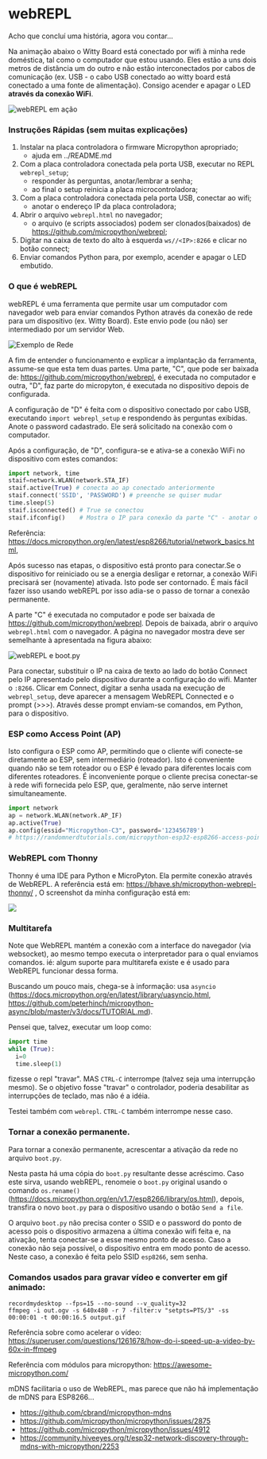 # webREPL

Acho que concluí uma história, agora vou contar...

Na animação abaixo o Witty Board está conectado por wifi à minha rede doméstica, tal como o computador que estou usando. Eles estão a uns dois metros de distância um do outro e não estão interconectados por cabos de comunicação (ex. USB - o cabo USB conectado ao witty board está conectado a uma fonte de alimentação). Consigo acender e apagar o LED **através da conexão WiFi**.

![webREPL em ação](./output.gif)

### Instruções Rápidas (sem muitas explicações)

1. Instalar na placa controladora o firmware Micropython apropriado;
	- ajuda em ../README.md
2. Com a placa controladora conectada pela porta USB, executar no REPL `webrepl_setup`;
	- responder às perguntas, anotar/lembrar a senha;
	- ao final o setup reinicia a placa microcontroladora;
3. Com a placa controladora conectada pela porta USB, conectar ao wifi;
	- anotar o endereço IP da placa controladora;
4. Abrir o arquivo `webrepl.html` no navegador;
	- o arquivo (e scripts associados) podem ser clonados(baixados) de https://github.com/micropython/webrepl;
5. Digitar na caixa de texto do alto à esquerda `ws//<IP>:8266` e clicar no botão connect;
6. Enviar comandos Python para, por exemplo, acender e apagar o LED embutido.

### O que é webREPL

webREPL é uma ferramenta que permite usar um computador com navegador web para enviar comandos Python através da conexão de rede para um dispositivo (ex. Witty Board). Este envio pode (ou não) ser intermediado por um servidor Web.

![Exemplo de Rede](./Rede.png)

A fim de entender o funcionamento e explicar a implantação da ferramenta, assume-se que esta tem duas partes. Uma parte, "C", que pode ser baixada de: https://github.com/micropython/webrepl, é executada no computador e outra, "D", faz parte do micropyton, é executada no dispositivo depois de configurada.

A configuração de "D" é feita com o dispositivo conectado por cabo USB, executando `import webrepl_setup` e respondendo às perguntas exibidas. Anote o password cadastrado. Ele será solicitado na conexão com o computador.

Após a configuração, de "D", configura-se e ativa-se a conexão WiFi no dispositivo com estes comandos:

```python
import network, time
staif=network.WLAN(network.STA_IF) 
staif.active(True) # conecta ao ap conectado anteriormente
staif.connect('SSID', 'PASSWORD') # preenche se quiser mudar
time.sleep(5)
staif.isconnected() # True se conectou
staif.ifconfig()    # Mostra o IP para conexão da parte "C" - anotar o IP
```
Referência: https://docs.micropython.org/en/latest/esp8266/tutorial/network_basics.html, 

Após sucesso nas etapas, o dispositivo está pronto para conectar.Se o dispositivo for reiniciado ou se a energia desligar e retornar, a conexão WiFi precisará ser (novamente) ativada. Isto pode ser contornado. É mais fácil fazer isso usando webREPL por isso adia-se o passo de tornar a conexão permanente.

A parte "C" é executada no computador e pode ser baixada de https://github.com/micropython/webrepl. Depois de baixada, abrir o arquivo `webrepl.html` com o navegador. A página no navegador mostra deve ser semelhante à apresentada na figura abaixo:

![webREPL e boot.py](./Captura2022-07-13-22-37-39.png)
 
Para conectar, substituir o IP na caixa de texto ao lado do botão Connect pelo IP apresentado pelo dispositivo durante a configuração do wifi. Manter o `:8266`. Clicar em Connect, digitar a senha usada na execução de `webrepl_setup`, deve aparecer a mensagem WebREPL Connected e o prompt (>>>). Através desse prompt enviam-se comandos, em Python, para o dispositivo.

### ESP como Access Point (AP)

Isto configura o ESP como AP, permitindo que o cliente wifi conecte-se diretamente ao ESP, sem intermediário (roteador). Isto é conveniente quando não se tem roteador ou o ESP é levado para diferentes locais com diferentes roteadores. É inconveniente porque o cliente precisa conectar-se à rede wifi fornecida pelo ESP, que, geralmente, não serve internet simultaneamente.

```python
import network
ap = network.WLAN(network.AP_IF)
ap.active(True)
ap.config(essid="Micropython-C3", password='123456789')
# https://randomnerdtutorials.com/micropython-esp32-esp8266-access-point-ap/

```

 
### WebREPL com Thonny

Thonny é uma IDE para Python e MicroPyton. Ela permite conexão através de WebREPL. A referência está em: https://bhave.sh/micropython-webrepl-thonny/ , O screenshot da minha configuração está em: 
	
![](./Captura2023-06-09-14-33-30.png)

 
### Multitarefa

Note que WebREPL mantém a conexão com a interface do navegador (via websocket), ao mesmo tempo executa o interpretador para o qual enviamos comandos. ié: algum suporte para multitarefa existe e é usado para WebREPL funcionar dessa forma.

Buscando um pouco mais, chega-se à informação: usa `asyncio` (https://docs.micropython.org/en/latest/library/uasyncio.html, https://github.com/peterhinch/micropython-async/blob/master/v3/docs/TUTORIAL.md).

Pensei que, talvez, executar um loop como:

```python
import time
while (True):
  i=0
  time.sleep(1)

```

fizesse o repl "travar". MAS `CTRL-C` interrompe (talvez seja uma interrupção mesmo). Se o objetivo fosse "travar" o controlador, poderia desabilitar as interrupções de teclado, mas não é a idéia.

Testei também com `webrepl`. `CTRL-C` também interrompe nesse caso.


### Tornar a conexão permanente.

Para tornar a conexão permanente, acrescentar a ativação da rede no arquivo `boot.py`. 

Nesta pasta há uma cópia do `boot.py` resultante desse acréscimo. Caso este sirva, usando webREPL, renomeie o `boot.py` original usando o comando `os.rename()` (https://docs.micropython.org/en/v1.7/esp8266/library/os.html), depois, transfira o novo `boot.py` para o dispositivo usando o botão `Send a file`.

O arquivo `boot.py` não precisa conter o SSID e o password do ponto de acesso pois o dispositivo armazena a última conexão wifi feita e, na ativação, tenta conectar-se a esse mesmo ponto de acesso. Caso a conexão não seja possível, o dispositivo entra em modo ponto de acesso. Neste caso, a conexão é feita pelo SSID `esp8266`, sem senha.

### Comandos usados para gravar vídeo e converter em gif animado:

```
recordmydesktop --fps=15 --no-sound --v_quality=32
ffmpeg -i out.ogv -s 640x480 -r 7 -filter:v "setpts=PTS/3" -ss 00:00:01 -t 00:00:16.5 output.gif
```

Referência sobre como acelerar o vídeo: https://superuser.com/questions/1261678/how-do-i-speed-up-a-video-by-60x-in-ffmpeg

Referência com módulos para micropython: https://awesome-micropython.com/

mDNS facilitaria o uso de WebREPL, mas parece que não há implementação de mDNS para ESP8266...

- https://github.com/cbrand/micropython-mdns
- https://github.com/micropython/micropython/issues/2875
- https://github.com/micropython/micropython/issues/4912
- https://community.hiveeyes.org/t/esp32-network-discovery-through-mdns-with-micropython/2253

